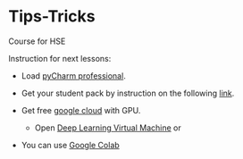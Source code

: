 # Tips-Tricks
Course for HSE 

Instruction for next lessons:
* Load [pyCharm professional](https://www.jetbrains.com/shop/eform/students).

* Get your student pack by instruction on the following
[link](https://help.github.com/en/github/teaching-and-learning-with-github-education/applying-for-a-student-developer-pack).

* Get free [google cloud](https://cloud.google.com/gpu/) with GPU.
    - Open [Deep Learning Virtual Machine](https://console.cloud.google.com/getting-started?filter=category:compute&filter=solution-type:vm&id=8857b4a3-f60f-40b2-9b32-22b4428fd256&subtask=details&subtaskValue=click-to-deploy-images%2Fdeeplearning&project=glassy-bonsai-265614&subtaskIndex=3)
or 
* You can use [Google Colab](https://colab.research.google.com/notebooks/welcome.ipynb) 
